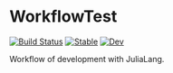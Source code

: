 # WorkflowTest

[![Build Status](https://github.com/sasuseso/WorkflowTest.jl/workflows/CI/badge.svg)](https://github.com/sasuseso/WorkflowTest.jl/actions)
[![Stable](https://img.shields.io/badge/docs-stable-blue.svg)](https://sasuseso.github.io/WorkflowTest.jl/stable)
[![Dev](https://img.shields.io/badge/docs-dev-blue.svg)](https://sasuseso.github.io/WorkflowTest.jl/dev)

Workflow of development with JuliaLang.
